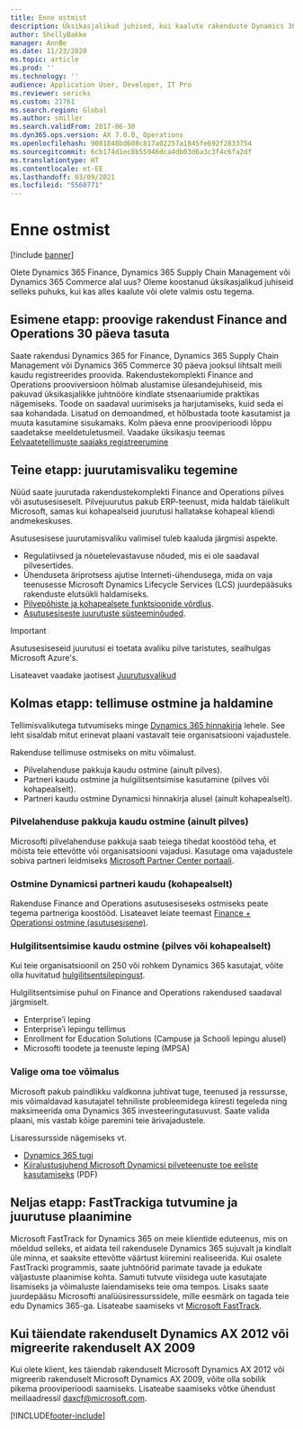 ```yaml
---
title: Enne ostmist
description: Üksikasjalikud juhised, kui kaalute rakenduste Dynamics 365 Finance, Dynamics 365 Supply Chain Management või Dynamics 365 Commerce ostmist.
author: ShellyBakke
manager: AnnBe
ms.date: 11/23/2020
ms.topic: article
ms.prod: ''
ms.technology: ''
audience: Application User, Developer, IT Pro
ms.reviewer: sericks
ms.custom: 21761
ms.search.region: Global
ms.author: smiller
ms.search.validFrom: 2017-06-30
ms.dyn365.ops.version: AX 7.0.0, Operations
ms.openlocfilehash: 9081848bd608c817a02257a1845fe692f2833754
ms.sourcegitcommit: 6cb174d1ec8b55946dca4db03d6a3c3f4c6fa2df
ms.translationtype: HT
ms.contentlocale: et-EE
ms.lasthandoff: 03/09/2021
ms.locfileid: "5560771"
---
```

# <a name="before-you-buy"></a>Enne ostmist

[!include [banner](../includes/banner.md)]

Olete Dynamics 365 Finance, Dynamics 365 Supply Chain Management või Dynamics 365 Commerce alal uus? Oleme koostanud üksikasjalikud juhiseid selleks puhuks, kui kas alles kaalute või olete valmis ostu tegema.

## <a name="step-one-try-out-finance-and-operations-free-for-30-days"></a>Esimene etapp: proovige rakendust Finance and Operations 30 päeva tasuta

Saate rakendusi Dynamics 365 for Finance, Dynamics 365 Supply Chain Management või Dynamics 365 Commerce 30 päeva jooksul lihtsalt meili kaudu registreerides proovida. Rakendustekomplekti Finance and Operations prooviversioon hõlmab alustamise ülesandejuhiseid, mis pakuvad üksikasjalikke juhtnööre kindlate stsenaariumide praktikas nägemiseks. Toode on saadaval uurimiseks ja harjutamiseks, kuid seda ei saa kohandada. Lisatud on demoandmed, et hõlbustada toote kasutamist ja muuta kasutamine sisukamaks. Kolm päeva enne prooviperioodi lõppu saadetakse meeldetuletusmeil. Vaadake üksikasju teemas [Eelvaatetellimuste saajaks registreerumine](../../dev-itpro/dev-tools/sign-up-preview-subscription.md#subscribe)

## <a name="step-two-choose-a-deployment-option"></a>Teine etapp: juurutamisvaliku tegemine

Nüüd saate juurutada rakendustekomplekti Finance and Operations pilves või asutusesiseselt. Pilvejuurutus pakub ERP-teenust, mida haldab täielikult Microsoft, samas kui kohapealseid juurutusi hallatakse kohapeal kliendi andmekeskuses.

Asutusesisese juurutamisvaliku valimisel tuleb kaaluda järgmisi aspekte.

- Regulatiivsed ja nõuetelevastavuse nõuded, mis ei ole saadaval pilvesertides.
- Ühenduseta äriprotsess ajutise Interneti-ühendusega, mida on vaja teenusesse Microsoft Dynamics Lifecycle Services (LCS) juurdepääsuks rakenduste elutsükli haldamiseks.
- [Pilvepõhiste ja kohapealsete funktsioonide võrdlus](cloud-prem-comparison.md).
- [Asutusesiseste juurutuste süsteeminõuded](system-requirements-on-prem.md).

> [!IMPORTANT]
> Asutusesiseseid juurutusi ei toetata avaliku pilve taristutes, sealhulgas Microsoft Azure's.

Lisateavet vaadake jaotisest [Juurutusvalikud](../../dev-itpro/deployment/choose-deployment-type.md)

## <a name="step-three-buy-and-manage-a-subscription"></a>Kolmas etapp: tellimuse ostmine ja haldamine

Tellimisvalikutega tutvumiseks minge [Dynamics 365 hinnakirja](https://www.microsoft.com/dynamics365/pricing) lehele. See leht sisaldab mitut erinevat plaani vastavalt teie organisatsiooni vajadustele.

Rakenduse tellimuse ostmiseks on mitu võimalust.

- Pilvelahenduse pakkuja kaudu ostmine (ainult pilves).
- Partneri kaudu ostmine ja hulgilitsentsimise kasutamine (pilves või kohapealselt).
- Partneri kaudu ostmine Dynamicsi hinnakirja alusel (ainult kohapealselt).

### <a name="buy-through-a-cloud-solution-provider-cloud-only"></a>Pilvelahenduse pakkuja kaudu ostmine (ainult pilves)

Microsofti pilvelahenduse pakkuja saab teiega tihedat koostööd teha, et mõista teie ettevõtte või organisatsiooni vajadusi. Kasutage oma vajadustele sobiva partneri leidmiseks [Microsoft Partner Center portaali](https://partnercenter.microsoft.com/partner/home).

### <a name="buy-through-a-dynamics-partner-on-premises"></a>Ostmine Dynamicsi partneri kaudu (kohapealselt)

Rakenduse Finance and Operations asutusesiseseks ostmiseks peate tegema partneriga koostööd. Lisateavet leiate teemast [Finance + Operationsi ostmine (asutusesisene)](purchase-on-premises.md).

### <a name="buy-through-volume-licensing-cloud-or-on-premises"></a>Hulgilitsentsimise kaudu ostmine (pilves või kohapealselt)

Kui teie organisatsioonil on 250 või rohkem Dynamics 365 kasutajat, võite olla huvitatud [hulgilitsentsilepingust](https://www.microsoft.com/Licensing/product-licensing/dynamics365).

Hulgilitsentsimise puhul on Finance and Operations rakendused saadaval järgmiselt.

- Enterprise’i leping
- Enterprise’i lepingu tellimus
- Enrollment for Education Solutions (Campuse ja Schooli lepingu alusel)
- Microsofti toodete ja teenuste leping (MPSA)

### <a name="choose-your-support-option"></a>Valige oma toe võimalus

Microsoft pakub paindlikku valdkonna juhtivat tuge, teenused ja ressursse, mis võimaldavad kasutajatel tehniliste probleemidega kiiresti tegeleda ning maksimeerida oma Dynamics 365 investeeringutasuvust. Saate valida plaani, mis vastab kõige paremini teie ärivajadustele.

Lisaressursside nägemiseks vt.

- [Dynamics 365 tugi](https://www.microsoft.com/dynamics365/support)
- [Kiiralustusjuhend Microsoft Dynamicsi pilveteenuste toe eeliste kasutamiseks](https://go.microsoft.com/fwlink/?LinkId=530335) (PDF)

## <a name="step-four-learn-about-fasttrack-and-plan-your-deployment"></a>Neljas etapp: FastTrackiga tutvumine ja juurutuse plaanimine

Microsoft FastTrack for Dynamics 365 on meie klientide eduteenus, mis on mõeldud selleks, et aidata teil rakendusele Dynamics 365 sujuvalt ja kindlalt üle minna, et saaksite ettevõtte väärtust kiiremini realiseerida. Kui osalete FastTracki programmis, saate juhtnöörid parimate tavade ja edukate väljastuste plaanimise kohta. Samuti tutvute viisidega uute kasutajate lisamiseks ja võimaluste laiendamiseks teie oma tempos. Lisaks saate juurdepääsu Microsofti analüüsiressurssidele, mille eesmärk on tagada teie edu Dynamics 365-ga. Lisateabe saamiseks vt [Microsoft FastTrack](fasttrack-dynamics-365-overview.md).

## <a name="if-you-are-upgrading-from-dynamics-ax-2012-or-migrating-from-ax-2009"></a>Kui täiendate rakenduselt Dynamics AX 2012 või migreerite rakenduselt AX 2009

Kui olete klient, kes täiendab rakenduselt Microsoft Dynamics AX 2012 või migreerib rakenduselt Microsoft Dynamics AX 2009, võite olla sobilik pikema prooviperioodi saamiseks. Lisateabe saamiseks võtke ühendust meiliaadressil <daxcf@microsoft.com>.


[!INCLUDE[footer-include](../../../includes/footer-banner.md)]